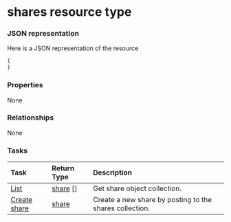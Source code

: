 # shares resource type



### JSON representation

Here is a JSON representation of the resource

<!-- {
  "blockType": "resource",
  "optionalProperties": [

  ],
  "@odata.type": "microsoft.graph.shares"
}-->

```json
{
}

```
### Properties
None

### Relationships
None


### Tasks

| Task		   | Return Type	|Description|
|:---------------|:--------|:----------|
|[List](../api/share_list.md) | [share](share.md) [] |Get share object collection. |
|[Create share](../api/share_post_shares.md) |[share](share.md)| Create a new share by posting to the shares collection.|

<!-- uuid: 9e086c47-04d4-42f2-a488-f3df91286d8a
2015-10-18 19:39:29 UTC -->
<!-- {
  "type": "#page.annotation",
  "description": "shares resource",
  "keywords": "",
  "section": "documentation",
  "tocPath": ""
}-->